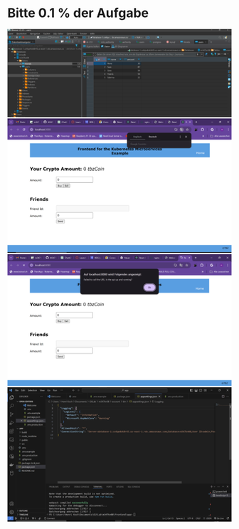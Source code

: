# Bitte 0.1 % der Aufgabe
![HTML Seite](DBeaverConnection.png)
![HTML Seite](npmRunBuild.png)
![HTML Seite](FrontendDockerContainer.png)
![HTML Seite](ConnectionString.png)
